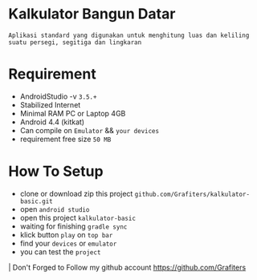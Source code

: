 # Kalkulator Bangun Datar
    Aplikasi standard yang digunakan untuk menghitung luas dan keliling suatu persegi, segitiga dan lingkaran

# Requirement
 - AndroidStudio -v ```3.5.+```
 - Stabilized Internet
 - Minimal RAM PC or Laptop 4GB
 - Android 4.4 (kitkat)
 - Can compile on ```Emulator``` && ```your devices```
 - requirement free size ```50 MB```

# How To Setup
 - clone or download zip this project ```github.com/Grafiters/kalkulator-basic.git```
 - open ```android studio```
 - open this project ```kalkulator-basic```
 - waiting for finishing ```gradle sync```
 - klick button ```play``` on ```top bar```
 - find your ```devices``` or ```emulator```
 - you can test the ```project```

| Don't Forged to Follow my github account https://github.com/Grafiters